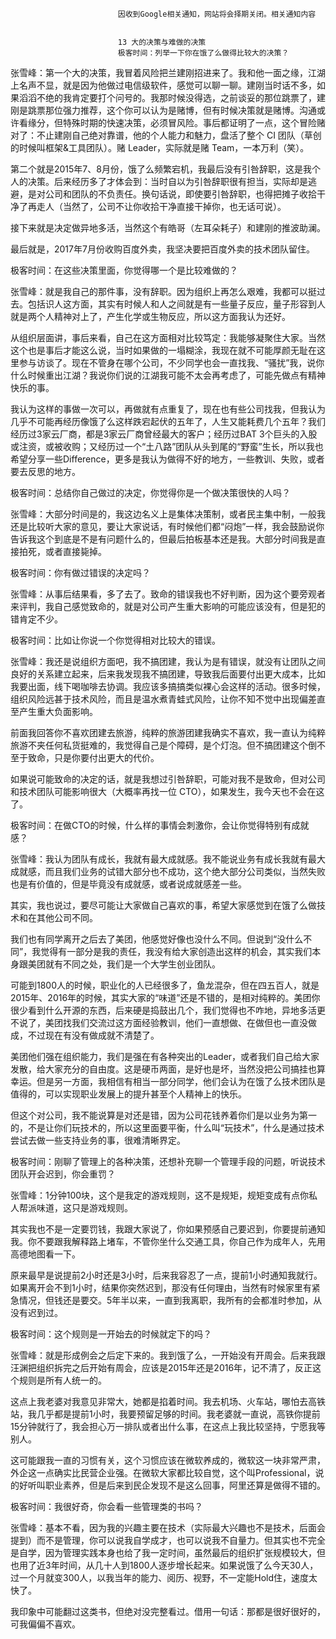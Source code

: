 
                            
                            因收到Google相关通知，网站将会择期关闭。相关通知内容
                            
                            
                            13 大的决策与难做的决策
                            极客时间：列举一下你在饿了么做得比较大的决策？

张雪峰：第一个大的决策，我冒着风险把兰建刚招进来了。我和他一面之缘，江湖上名声不显，就是因为他做过电信级软件，感觉可以聊一聊。建刚当时话不多，如果滔滔不绝的我肯定要打个问号的。我那时候没得选，之前谈妥的那位跳票了，建刚是跳票那位强力推荐，这个你可以认为是赌博，但有时候决策就是赌博。沟通或许看缘分，但特殊时期的快速决策，必须冒风险。事后都证明了一点，这个冒险赌对了：不止建刚自己绝对靠谱，他的个人能力和魅力，盘活了整个 CI 团队（草创的时候叫框架&工具团队）。赌 Leader，实际就是赌 Team，一本万利（笑）。

第二个就是2015年7、8月份，饿了么频繁宕机，我最后没有引咎辞职，这是我个人的决策。后来经历多了才体会到：当时自以为引咎辞职很有担当，实际却是逃避，是对公司和团队的不负责任。换句话说，即使要引咎辞职，也得把摊子收拾干净了再走人（当然了，公司不让你收拾干净直接干掉你，也无话可说）。

接下来就是决定做异地多活，当然这个有皓哥（左耳朵耗子）和建刚的推波助澜。

最后就是，2017年7月份收购百度外卖，我坚决要把百度外卖的技术团队留住。

极客时间：在这些决策里面，你觉得哪一个是比较难做的？

张雪峰：就是我自己的那件事，没有辞职。因为组织上再怎么艰难，我都可以挺过去。包括识人这方面，其实有时候人和人之间就是有一些量子反应，量子形容到人就是两个人精神对上了，产生化学或生物反应，所以这方面我认为还好。

从组织层面讲，事后来看，自己在这方面相对比较笃定：我能够凝聚住大家。当然这个也是事后才能这么说，当时如果做的一塌糊涂，我现在就不可能厚颜无耻在这里参与访谈了。现在不管身在哪个公司，不少同学也会一直找我、“骚扰”我，说你什么时候重出江湖？我说你们说的江湖我可能不太会再考虑了，可能先做点有精神快乐的事。

我认为这样的事做一次可以，再做就有点重复了，现在也有些公司找我，但我认为几乎不可能再经历像饿了么这样跌宕起伏的五年了，人生又能耗费几个五年？我们经历过3家云厂商，都是3家云厂商曾经最大的客户；经历过BAT 3个巨头的入股或注资，或被收购；又经历过一个“土八路”团队从头到尾的“野蛮”生长，所以我也希望分享一些Difference，更多是我认为做得不好的地方，一些教训、失败，或者要去反思的地方。

极客时间：总结你自己做过的决定，你觉得你是一个做决策很快的人吗？

张雪峰：大部分时间是的，我这边名义上是集体决策制，或者民主集中制，一般我还是比较听大家的意见，要让大家说话，有时候他们都“闷炮”一样，我会鼓励说你告诉我这个到底是不是有问题什么的，但最后拍板基本还是我。大部分时间我是直接拍死，或者直接毙掉。

极客时间：你有做过错误的决定吗？

张雪峰：从事后结果看，多了去了。致命的错误我也不好判断，因为这个要旁观者来评判，我自己感觉致命的，就是对公司产生重大影响的可能应该没有，但是犯的错肯定不少。

极客时间：比如让你说一个你觉得相对比较大的错误。

张雪峰：我还是说组织方面吧，我不搞团建，我认为是有错误，就没有让团队之间良好的关系建立起来，后来我发现我不搞团建，导致我后面要付出更大成本，比如我要出面，线下喝咖啡去协调。我应该多搞搞类似裸心会这样的活动。很多时候，组织风险远甚于技术风险，而且是温水煮青蛙式风险，让你不知不觉中出现偏差直至产生重大负面影响。

前面我回答你不喜欢团建去旅游，纯粹的旅游团建我确实不喜欢，我一直认为纯粹旅游不夹任何私货挺难的，我觉得自己是个障碍，是个灯泡。但不搞团建这个倒不至于致命，只是你要付出更大的代价。

如果说可能致命的决定的话，就是我想过引咎辞职，可能对我不是致命，但对公司和技术团队可能影响很大（大概率再找一位 CTO），如果发生，我今天也不会在这了。

极客时间：在做CTO的时候，什么样的事情会刺激你，会让你觉得特别有成就感？

张雪峰：我认为团队有成长，我就有最大成就感。我不能说业务有成长我就有最大成就感，而且我们业务的试错大部分也不成功，这个绝大部分公司类似，当然失败也是有价值的，但是毕竟没有成就感，或者说成就感差一些。

其实，我也说过，要尽可能让大家做自己喜欢的事，希望大家感觉到在饿了么做技术和在其他公司不同。

我们也有同学离开之后去了美团，他感觉好像也没什么不同。但说到“没什么不同”，我觉得有一部分是我的责任，我没有给大家创造出这样的机会，其实我们本身跟美团就有不同之处，我们是一个大学生创业团队。

可能到1800人的时候，职业化的人已经很多了，鱼龙混杂，但在四五百人，就是2015年、2016年的时候，其实大家的“味道”还是不错的，是相对纯粹的。美团你很少看到什么开源的东西，后来硬是捣鼓出几个，我们觉得也不咋地，异地多活更不说了，美团找我们交流过这方面经验教训，他们一直想做、在做但也一直没做成，不过现在有没有做成就不清楚了。

美团他们强在组织能力，我们是强在有各种突出的Leader，或者我们自己给大家发散，给大家充分的自由度。这是硬币两面，是好也是坏，当然没把公司搞挂也算幸运。但是另一方面，我相信有相当一部分同学，他们会认为在饿了么技术团队是值得的，可以实现职业发展上的提升甚至个人精神上的快乐。

但这个对公司，我不能说算是对还是错，因为公司花钱养着你们是以业务为第一的，不是让你们玩技术的，所以这里面要平衡，什么叫“玩技术”，什么是通过技术尝试去做一些支持业务的事，很难清晰界定。

极客时间：刚聊了管理上的各种决策，还想补充聊一个管理手段的问题，听说技术团队开会迟到，你会重罚？

张雪峰：1分钟100块，这个是我定的游戏规则，这不是规矩，规矩变成有点你私人帮派味道，这只是游戏规则。

其实我也不是一定要罚钱，我跟大家说了，你如果预感自己要迟到，你要提前通知我。你不要跟我解释路上堵车，不管你坐什么交通工具，你自己作为成年人，先用高德地图看一下。

原来最早是说提前2小时还是3小时，后来我容忍了一点，提前1小时通知我就行。如果离开会不到1小时，结果你突然迟到，那没有任何理由，当然有时候家里有紧急情况，但钱还是要交。5年半以来，一直到我离职，我所有的会都准时参加，从没有迟到过。

极客时间：这个规则是一开始去的时候就定下的吗？

张雪峰：就是形成例会之后定下来的。我到饿了么，一开始没有开周会。后来我跟汪渊把组织拆完之后开始有周会，应该是2015年还是2016年，记不清了，反正这个规则是所有人统一的。

这点上我老婆对我意见非常大，她都是掐着时间。我去机场、火车站，哪怕去高铁站，我几乎都是提前1小时，我要预留足够的时间。我老婆就一直说，高铁你提前15分钟就行了，我会担心万一排队或者出什么事，在这点上我比较坚持，宁愿我等别人。

这可能跟我一直的习惯有关，这个习惯应该在微软养成的，微软这一块非常严肃，外企这一点确实比民营企业强。在微软大家都比较自觉，这个叫Professional，说的好听叫职业素养，但是后来到民企发现不是这么回事，阿里还算是做得不错的。

极客时间：我很好奇，你会看一些管理类的书吗？

张雪峰：基本不看，因为我的兴趣主要在技术（实际最大兴趣也不是技术，后面会提到）而不是管理，你可以说我自学成才，也可以说我不自量力。但其实也不完全是自学，因为管理实践本身也给了我一定时间，虽然最后的组织扩张规模较大，但也用了近3年时间，从几十人到1800人逐步增长起来。如果说饿了么今天30人，过一个月就变300人，以我当年的能力、阅历、视野，不一定能Hold住，速度太快了。

我印象中可能翻过这类书，但绝对没完整看过。借用一句话：那都是很好很好的，可我偏偏不喜欢。

                        
                        
                            